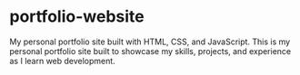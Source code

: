 # portfolio-website
My personal portfolio site built with HTML, CSS, and JavaScript.
This is my personal portfolio site built to showcase my skills, projects, and experience as I learn web development.
